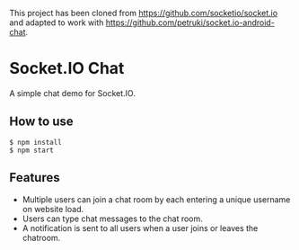 
This project has been cloned from https://github.com/socketio/socket.io and adapted to work with https://github.com/petruki/socket.io-android-chat.

# Socket.IO Chat

A simple chat demo for Socket.IO.

## How to use

```
$ npm install
$ npm start
```

## Features

- Multiple users can join a chat room by each entering a unique username
on website load.
- Users can type chat messages to the chat room.
- A notification is sent to all users when a user joins or leaves
the chatroom.
